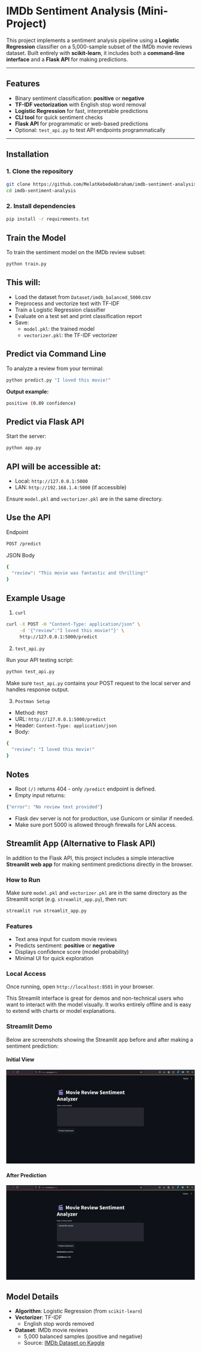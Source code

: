 # IMDb Sentiment Analysis (Mini-Project)

This project implements a sentiment analysis pipeline using a **Logistic Regression** classifier on a 5,000-sample subset of the IMDb movie reviews dataset. Built entirely with **scikit-learn**, it includes both a **command-line interface** and a **Flask API** for making predictions.

---

## Features

- Binary sentiment classification: **positive** or **negative**
- **TF-IDF vectorization** with English stop word removal
- **Logistic Regression** for fast, interpretable predictions
- **CLI tool** for quick sentiment checks
- **Flask API** for programmatic or web-based predictions
- Optional: `test_api.py` to test API endpoints programmatically

---

##  Installation

### 1. Clone the repository

```bash
git clone https://github.com/MelatKebedeAbraham/imdb-sentiment-analysis.git
cd imdb-sentiment-analysis
```

### 2. Install dependencies

```bash
pip install -r requirements.txt
```

##  Train the Model

To train the sentiment model on the IMDb review subset:

```bash
python train.py
```

## This will:

- Load the dataset from `Dataset/imdb_balanced_5000`.csv
- Preprocess and vectorize text with TF-IDF
- Train a Logistic Regression classifier
- Evaluate on a test set and print classification report
- Save:
    - `model.pkl`: the trained model
    - `vectorizer.pkl`: the TF-IDF vectorizer


##  Predict via Command Line

To analyze a review from your terminal:

```bash
python predict.py "I loved this movie!"
```

**Output example:**

```bash
positive (0.89 confidence)
```

##  Predict via Flask API

Start the server:

```bash
python app.py
```

## API will be accessible at:

- Local: `http://127.0.0.1:5000`
- LAN: `http://192.168.1.4:5000` (if accessible)

Ensure `model.pkl` and `vectorizer.pkl` are in the same directory.

##  Use the API

Endpoint

```bash
POST /predict
```

JSON Body

```bash
{
  "review": "This movie was fantastic and thrilling!"
}

```

##  Example Usage

1. `curl`

```bash
curl -X POST -H "Content-Type: application/json" \
     -d '{"review":"I loved this movie!"}' \
     http://127.0.0.1:5000/predict

```

2. `test_api.py`

Run your API testing script:

```bash
python test_api.py
```

Make sure `test_api.py` contains your POST request to the local server and handles response output.

3. `Postman Setup`

- Method: `POST`
- URL: `http://127.0.0.1:5000/predict`
- Header: `Content-Type: application/json`
- Body:

```bash
{
  "review": "I loved this movie!"
}
```

##  Notes

- Root `(/)` returns 404 - only `/predict` endpoint is defined.
- Empty input returns:

```bash
{"error": "No review text provided"}
```
- Flask dev server is not for production, use Gunicorn or similar if needed.
- Make sure port 5000 is allowed through firewalls for LAN access.


## Streamlit App (Alternative to Flask API)

In addition to the Flask API, this project includes a simple interactive **Streamlit web app** for making sentiment predictions directly in the browser.

### How to Run

Make sure `model.pkl` and `vectorizer.pkl` are in the same directory as the Streamlit script (e.g. `streamlit_app.py`), then run:

```bash
streamlit run streamlit_app.py
```
### Features

- Text area input for custom movie reviews
- Predicts sentiment: **positive** or **negative**
- Displays confidence score (model probability)
- Minimal UI for quick exploration

### Local Access

Once running, open `http://localhost:8501` in your browser.

This Streamlit interface is great for demos and non-technical users who want to interact with the model visually. It works entirely offline and is easy to extend with charts or model explanations.


### Streamlit Demo

Below are screenshots showing the Streamlit app before and after making a sentiment prediction:

#### Initial View

![Initial Streamlit App](Images/streamlit_initial.png)

#### After Prediction

![Prediction Result](Images/streamlit_result.png) 


## Model Details

- **Algorithm**: Logistic Regression (from `scikit-learn`)
- **Vectorizer**: TF-IDF
  - English stop words removed
- **Dataset**: IMDb movie reviews  
  - 5,000 balanced samples (positive and negative)
  - Source: [IMDb Dataset on Kaggle](https://www.kaggle.com/datasets/lakshmi25npathi/imdb-dataset-of-50k-movie-reviews)